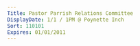 ```yaml
---
Title: Pastor Parrish Relations Committee 
DisplayDate: 1/1 / 1PM @ Poynette Inch
Sort: 110101
Expires: 01/01/2011
---
```

